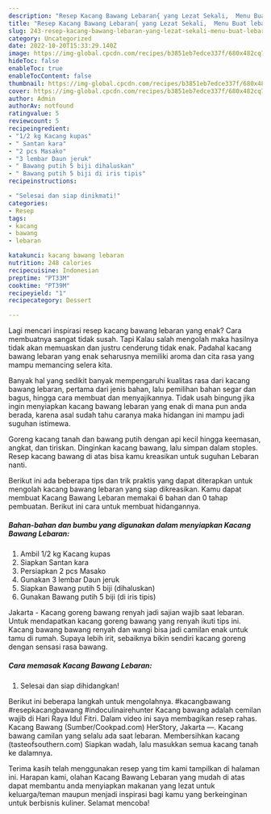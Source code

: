 ```yaml
---
description: "Resep Kacang Bawang Lebaran{ yang Lezat Sekali,  Menu Buat lebaran"
title: "Resep Kacang Bawang Lebaran{ yang Lezat Sekali,  Menu Buat lebaran"
slug: 243-resep-kacang-bawang-lebaran-yang-lezat-sekali-menu-buat-lebaran
category: Uncategorized
date: 2022-10-20T15:33:29.140Z
image: https://img-global.cpcdn.com/recipes/b3851eb7edce337f/680x482cq70/kacang-bawang-lebaran-foto-resep-utama.jpg
hideToc: false
enableToc: true
enableTocContent: false
thumbnail: https://img-global.cpcdn.com/recipes/b3851eb7edce337f/680x482cq70/kacang-bawang-lebaran-foto-resep-utama.jpg
cover: https://img-global.cpcdn.com/recipes/b3851eb7edce337f/680x482cq70/kacang-bawang-lebaran-foto-resep-utama.jpg
author: Admin
authorAv: notfound
ratingvalue: 5
reviewcount: 5
recipeingredient:
- "1/2 kg Kacang kupas"
- " Santan kara"
- "2 pcs Masako"
- "3 lembar Daun jeruk"
- " Bawang putih 5 biji dihaluskan"
- " Bawang putih 5 biji di iris tipis"
recipeinstructions:

- "Selesai dan siap dinikmati!"
categories:
- Resep
tags:
- kacang
- bawang
- lebaran

katakunci: kacang bawang lebaran 
nutrition: 248 calories
recipecuisine: Indonesian
preptime: "PT33M"
cooktime: "PT39M"
recipeyield: "1"
recipecategory: Dessert

---
```



Lagi mencari inspirasi resep kacang bawang lebaran yang enak? Cara membuatnya sangat tidak susah. Tapi Kalau salah mengolah maka hasilnya tidak akan memuaskan dan justru cenderung tidak enak. Padahal kacang bawang lebaran yang enak seharusnya memiliki aroma dan cita rasa yang mampu memancing selera kita.


Banyak hal yang sedikit banyak mempengaruhi kualitas rasa dari kacang bawang lebaran, pertama dari jenis bahan, lalu pemilihan bahan segar dan bagus, hingga cara membuat dan menyajikannya. Tidak usah bingung jika ingin menyiapkan kacang bawang lebaran yang enak di mana pun anda berada, karena asal sudah tahu caranya maka hidangan ini mampu jadi suguhan istimewa.

Goreng kacang tanah dan bawang putih dengan api kecil hingga keemasan, angkat, dan tiriskan. Dinginkan kacang bawang, lalu simpan dalam stoples. Resep kacang bawang di atas bisa kamu kreasikan untuk suguhan Lebaran nanti.


Berikut ini ada beberapa tips dan trik praktis yang dapat diterapkan untuk mengolah kacang bawang lebaran yang siap dikreasikan. Kamu dapat membuat Kacang Bawang Lebaran memakai 6 bahan dan 0 tahap pembuatan. Berikut ini cara untuk membuat hidangannya.

<!--inarticleads1-->

##### Bahan-bahan dan bumbu yang digunakan dalam menyiapkan Kacang Bawang Lebaran:

1. Ambil 1/2 kg Kacang kupas
1. Siapkan  Santan kara
1. Persiapkan 2 pcs Masako
1. Gunakan 3 lembar Daun jeruk
1. Siapkan  Bawang putih 5 biji (dihaluskan)
1. Gunakan  Bawang putih 5 biji (di iris tipis)


Jakarta - Kacang goreng bawang renyah jadi sajian wajib saat lebaran. Untuk mendapatkan kacang goreng bawang yang renyah ikuti tips ini. Kacang bawang bawang renyah dan wangi bisa jadi camilan enak untuk tamu di rumah. Supaya lebih irit, sebaiknya bikin sendiri kacang goreng dengan sensasi rasa bawang. 

<!--inarticleads2-->

##### Cara memasak Kacang Bawang Lebaran:


1. Selesai dan siap dihidangkan!

Berikut ini beberapa langkah untuk mengolahnya. #kacangbawang #resepkacangbawang #indoculinairehunter Kacang bawang adalah cemilan wajib di Hari Raya Idul Fitri. Dalam video ini saya membagikan resep rahas. Kacang Bawang (Sumber/Cookpad.com) HerStory, Jakarta —. Kacang bawang camilan yang selalu ada saat lebaran. Membersihkan kacang (tasteofsouthern.com) Siapkan wadah, lalu masukkan semua kacang tanah ke dalamnya. 

Terima kasih telah menggunakan resep yang tim kami tampilkan di halaman ini. Harapan kami, olahan Kacang Bawang Lebaran yang mudah di atas dapat membantu anda menyiapkan makanan yang lezat untuk keluarga/teman maupun menjadi inspirasi bagi kamu yang berkeinginan untuk berbisnis kuliner. Selamat mencoba!
